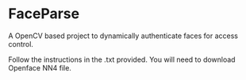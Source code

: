 # FaceParse
A OpenCV based project to dynamically authenticate faces for access control.

Follow the instructions in the .txt provided.
You will need to download Openface NN4 file.
